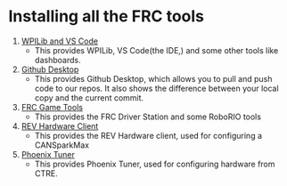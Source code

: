 Installing all the FRC tools
===
1. [WPILib and VS Code](https://github.com/wpilibsuite/allwpilib/releases)
	- This provides WPILib, VS Code(the IDE,) and some other tools like dashboards.
2. [Github Desktop](https://desktop.github.com/)
	- This provides Github Desktop, which allows you to pull and push code to our repos. It also shows the difference between your local copy and the current commit.
3. [FRC Game Tools](https://www.ni.com/en-us/support/downloads/drivers/download.frc-game-tools.html)
	- This provides the FRC Driver Station and some RoboRIO tools
4. [REV Hardware Client](https://docs.revrobotics.com/rev-hardware-client/)
	- This provides the REV Hardware client, used for configuring a CANSparkMax
5. [Phoenix Tuner](https://store.ctr-electronics.com/software/)
	- This provides Phoenix Tuner, used for configuring hardware from CTRE.